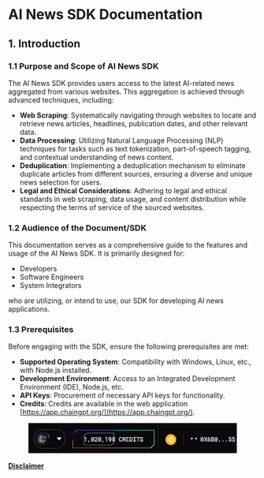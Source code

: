 # AI News SDK Documentation

## **1. Introduction**

### **1.1 Purpose and Scope of AI News SDK**

The AI News SDK provides users access to the latest AI-related news aggregated from various websites. This aggregation is achieved through advanced techniques, including:

* **Web Scraping**: Systematically navigating through websites to locate and retrieve news articles, headlines, publication dates, and other relevant data.
* **Data Processing**: Utilizing Natural Language Processing (NLP) techniques for tasks such as text tokenization, part-of-speech tagging, and contextual understanding of news content.
* **Deduplication**: Implementing a deduplication mechanism to eliminate duplicate articles from different sources, ensuring a diverse and unique news selection for users.
* **Legal and Ethical Considerations**: Adhering to legal and ethical standards in web scraping, data usage, and content distribution while respecting the terms of service of the sourced websites.

### **1.2 Audience of the Document/SDK**

This documentation serves as a comprehensive guide to the features and usage of the AI News SDK. It is primarily designed for:

* Developers
* Software Engineers
* System Integrators

who are utilizing, or intend to use, our SDK for developing AI news applications.

### **1.3 Prerequisites**

Before engaging with the SDK, ensure the following prerequisites are met:

* **Supported Operating System**: Compatibility with Windows, Linux, etc., with Node.js installed.
* **Development Environment**: Access to an Integrated Development Environment (IDE), Node.js, etc.
* **API Keys**: Procurement of necessary API keys for functionality.
* **Credits**: Credits are available in the web application [https://app.chaingpt.org/](https://app.chaingpt.org/).

<figure><img src="../../../.gitbook/assets/image (4).png" alt=""><figcaption></figcaption></figure>

[**Disclaimer**](../../../misc/legal-docs/disclaimer.md)
